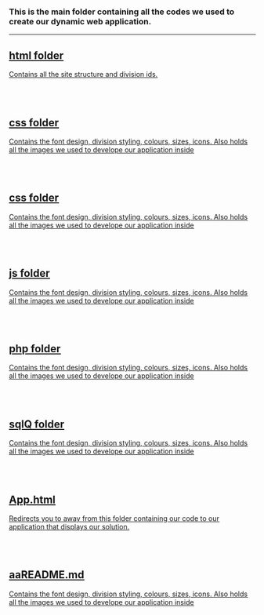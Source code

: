 <h3> This is the main folder containing all the codes we used to create our dynamic web application.  </h3>

--------------------------------------------------------------------------------------------------------------------

<u><h2> html folder </h2><u>
Contains all the site structure and division ids.

<br/><br/>
<u><h2> css folder </h2><u>
Contains the font design, division styling, colours, sizes, icons. Also holds all the images we used to develope our application inside  

<br/><br/>
<u><h2> css folder </h2><u>
Contains the font design, division styling, colours, sizes, icons. Also holds all the images we used to develope our application inside  

<br/><br/>
<u><h2> js folder </h2><u>
Contains the font design, division styling, colours, sizes, icons. Also holds all the images we used to develope our application inside  

<br/><br/>
<u><h2> php folder </h2><u>
Contains the font design, division styling, colours, sizes, icons. Also holds all the images we used to develope our application inside  

<br/><br/>
<u><h2> sqlQ folder </h2><u>
Contains the font design, division styling, colours, sizes, icons. Also holds all the images we used to develope our application inside  


<br/><br/>
<u><h2> App.html </h2><u>
Redirects you to away from this folder containing our code to our application that displays our solution.


<br/><br/>
<u><h2> aaREADME.md </h2><u>
Contains the font design, division styling, colours, sizes, icons. Also holds all the images we used to develope our application inside  

